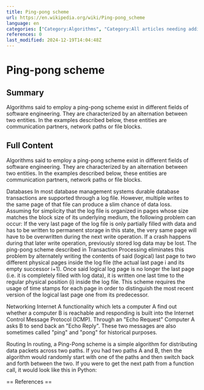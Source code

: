 ```yaml
---
title: Ping-pong scheme
url: https://en.wikipedia.org/wiki/Ping-pong_scheme
language: en
categories: ["Category:Algorithms", "Category:All articles needing additional references", "Category:All articles with unsourced statements", "Category:Articles needing additional references from June 2010", "Category:Articles with example Python (programming language) code", "Category:Articles with short description", "Category:Articles with unsourced statements from October 2024", "Category:Short description matches Wikidata"]
references: 0
last_modified: 2024-12-19T14:04:48Z
---
```


# Ping-pong scheme

## Summary

Algorithms said to employ a ping-pong scheme exist in different fields of software engineering. They are characterized by an alternation between two entities. In the examples described below, these entities are communication partners, network paths or file blocks.

## Full Content

Algorithms said to employ a ping-pong scheme exist in different fields of software engineering. They are characterized by an alternation between two entities. In the examples described below, these entities are communication partners, network paths or file blocks.

Databases
In most database management systems durable database transactions are supported through a log file. However, multiple writes to the same page of that file can produce a slim chance of data loss. Assuming for simplicity that the log file is organized in pages whose size matches the block size of its underlying medium, the following problem can occur:
If the very last page of the log file is only partially filled with data and has to be written to permanent storage in this state, the very same page will have to be overwritten during the next write operation. If a crash happens during that later write operation, previously stored log data may be lost.
The ping-pong scheme described in Transaction Processing eliminates this problem by alternately writing the contents of said (logical) last page to two different physical pages inside the log file (the actual last page i and its empty successor i+1). Once said logical log page is no longer the last page (i.e. it is completely filled with log data), it is written one last time to the regular physical position (i) inside the log file.
This scheme requires the usage of time stamps for each page in order to distinguish the most recent version of the logical last page one from its predecessor.

Networking
Internet
A functionality which lets a computer A find out whether a computer B is reachable and responding is built into the Internet Control Message Protocol (ICMP). Through an "Echo Request" Computer A asks B to send back an "Echo Reply". These two messages are also sometimes called "ping" and "pong" for historical purposes.

Routing
In routing, a Ping-Pong scheme is a simple algorithm for distributing data packets across two paths. If you had two paths A and B, then the algorithm would randomly start with one of the paths and then switch back and forth between the two.
If you were to get the next path from a function call, it would look like this in Python:


== References ==
